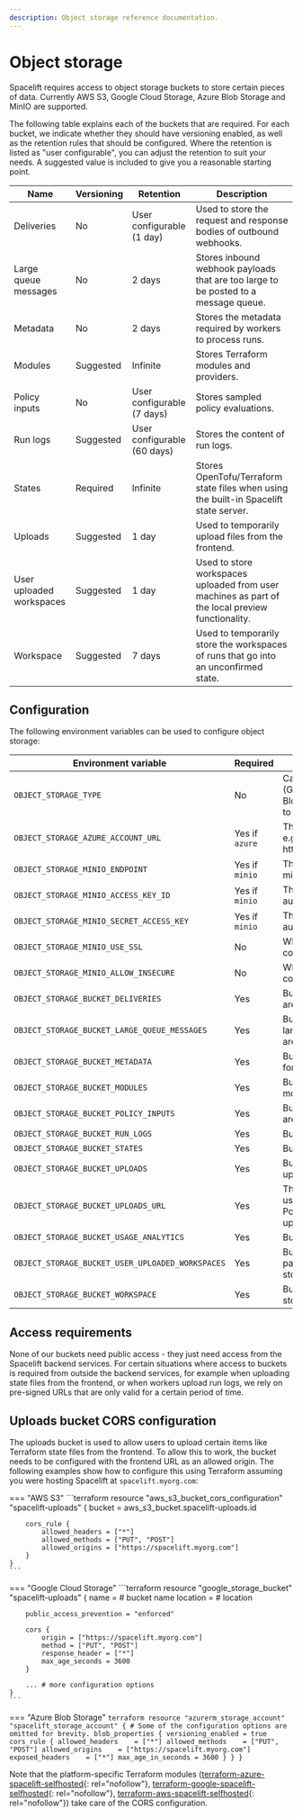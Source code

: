 ```yaml
---
description: Object storage reference documentation.
---
```


# Object storage

Spacelift requires access to object storage buckets to store certain pieces of data. Currently AWS S3, Google Cloud Storage, Azure Blob Storage and MinIO are supported.

The following table explains each of the buckets that are required. For each bucket, we indicate whether they should have versioning enabled, as well as the retention rules that should be configured. Where the retention is listed as "user configurable", you can adjust the retention to suit your needs. A suggested value is included to give you a reasonable starting point.

| Name                     | Versioning | Retention                   | Description                                                                                      |
| ------------------------ | ---------- | --------------------------- | ------------------------------------------------------------------------------------------------ |
| Deliveries               | No         | User configurable (1 day)   | Used to store the request and response bodies of outbound webhooks.                              |
| Large queue messages     | No         | 2 days                      | Stores inbound webhook payloads that are too large to be posted to a message queue.              |
| Metadata                 | No         | 2 days                      | Stores the metadata required by workers to process runs.                                         |
| Modules                  | Suggested  | Infinite                    | Stores Terraform modules and providers.                                                          |
| Policy inputs            | No         | User configurable (7 days)  | Stores sampled policy evaluations.                                                               |
| Run logs                 | Suggested  | User configurable (60 days) | Stores the content of run logs.                                                                  |
| States                   | Required   | Infinite                    | Stores OpenTofu/Terraform state files when using the built-in Spacelift state server.            |
| Uploads                  | Suggested  | 1 day                       | Used to temporarily upload files from the frontend.                                              |
| User uploaded workspaces | Suggested  | 1 day                       | Used to store workspaces uploaded from user machines as part of the local preview functionality. |
| Workspace                | Suggested  | 7 days                      | Used to temporarily store the workspaces of runs that go into an unconfirmed state.              |

## Configuration

The following environment variables can be used to configure object storage:

| Environment variable                             | Required       | Description                                                                                                                             |
| ------------------------------------------------ | -------------- | --------------------------------------------------------------------------------------------------------------------------------------- |
| `OBJECT_STORAGE_TYPE`                            | No             | Can be set to `aws` (AWS S3), `gcp` (Google Cloud Storage), `azure` (Azure Blob Storage), `minio` (MinIO). Defaults to `aws`.           |
| `OBJECT_STORAGE_AZURE_ACCOUNT_URL`               | Yes if `azure` | The URL of the Azure storage account e.g. https://{account}.blob.core.windows.net                                                       |
| `OBJECT_STORAGE_MINIO_ENDPOINT`                  | Yes if `minio` | The MinIO server endpoint URL (e.g., minio.example.com:9000).                                                                           |
| `OBJECT_STORAGE_MINIO_ACCESS_KEY_ID`             | Yes if `minio` | The access key ID for MinIO authentication.                                                                                             |
| `OBJECT_STORAGE_MINIO_SECRET_ACCESS_KEY`         | Yes if `minio` | The secret access key for MinIO authentication.                                                                                         |
| `OBJECT_STORAGE_MINIO_USE_SSL`                   | No             | Whether to use SSL/TLS for MinIO connections. Defaults to `false`.                                                                      |
| `OBJECT_STORAGE_MINIO_ALLOW_INSECURE`            | No             | Whether to allow insecure SSL connections to MinIO. Defaults to `false`.                                                                |
| `OBJECT_STORAGE_BUCKET_DELIVERIES`               | Yes            | Bucket where webhook delivery traces are stored.                                                                                        |
| `OBJECT_STORAGE_BUCKET_LARGE_QUEUE_MESSAGES`     | Yes            | Bucket where message payloads too large for storing on message queues are stored.                                                       |
| `OBJECT_STORAGE_BUCKET_METADATA`                 | Yes            | Bucket used to store metadata needed for workers to execute runs.                                                                       |
| `OBJECT_STORAGE_BUCKET_MODULES`                  | Yes            | Bucket where OpenTofu/Terraform module source is stored.                                                                                |
| `OBJECT_STORAGE_BUCKET_POLICY_INPUTS`            | Yes            | Bucket where policy evaluation samples are stored.                                                                                      |
| `OBJECT_STORAGE_BUCKET_RUN_LOGS`                 | Yes            | Bucket where run logs are stored.                                                                                                       |
| `OBJECT_STORAGE_BUCKET_STATES`                   | Yes            | Bucket used to store stack state files.                                                                                                 |
| `OBJECT_STORAGE_BUCKET_UPLOADS`                  | Yes            | Bucket used to temporarily store files uploaded from the frontend.                                                                      |
| `OBJECT_STORAGE_BUCKET_UPLOADS_URL`              | Yes            | The URL of the uploads bucket. This is used to generate a Content Security Policy (CSP) to allow the frontend to upload to this bucket. |
| `OBJECT_STORAGE_BUCKET_USAGE_ANALYTICS`          | Yes            | Bucket where usage data is stored.                                                                                                      |
| `OBJECT_STORAGE_BUCKET_USER_UPLOADED_WORKSPACES` | Yes            | Bucket where workspaces uploaded as part of local preview functionality are stored temporarily.                                         |
| `OBJECT_STORAGE_BUCKET_WORKSPACE`                | Yes            | Bucket where run workspaces are stored.                                                                                                 |

## Access requirements

None of our buckets need public access - they just need access from the Spacelift backend services. For certain situations where access to buckets is required from outside the backend services, for example when uploading state files from the frontend, or when workers upload run logs, we rely on pre-signed URLs that are only valid for a certain period of time.

## Uploads bucket CORS configuration

The uploads bucket is used to allow users to upload certain items like Terraform state files from the frontend. To allow this to work, the bucket needs to be configured with the frontend URL as an allowed origin. The following examples show how to configure this using Terraform assuming you were hosting Spacelift at `spacelift.myorg.com`:

=== "AWS S3"
    ```terraform
    resource "aws_s3_bucket_cors_configuration" "spacelift-uploads" {
        bucket = aws_s3_bucket.spacelift-uploads.id

        cors_rule {
            allowed_headers = ["*"]
            allowed_methods = ["PUT", "POST"]
            allowed_origins = ["https://spacelift.myorg.com"]
        }
    }
    ```

=== "Google Cloud Storage"
    ```terraform
    resource "google_storage_bucket" "spacelift-uploads" {
        name = # bucket name
        location = # location

        public_access_prevention = "enforced"

        cors {
            origin = ["https://spacelift.myorg.com"]
            method = ["PUT", "POST"]
            response_header = ["*"]
            max_age_seconds = 3600
        }

        ... # more configuration options
    }
    ```
=== "Azure Blob Storage"
    ```terraform
    resource "azurerm_storage_account" "spacelift_storage_account" {
      # Some of the configuration options are omitted for brevity.
      blob_properties {
        versioning_enabled = true
        cors_rule {
          allowed_headers    = ["*"]
          allowed_methods    = ["PUT", "POST"]
          allowed_origins    = ["https://spacelift.myorg.com"]
          exposed_headers    = ["*"]
          max_age_in_seconds = 3600
        }
      }
    }
    ```

Note that the platform-specific Terraform modules ([terraform-azure-spacelift-selfhosted](https://github.com/spacelift-io/terraform-azure-spacelift-selfhosted){: rel="nofollow"}, [terraform-google-spacelift-selfhosted](https://github.com/spacelift-io/terraform-google-spacelift-selfhosted){: rel="nofollow"}, [terraform-aws-spacelift-selfhosted](https://github.com/spacelift-io/terraform-aws-spacelift-selfhosted){: rel="nofollow"}) take care of the CORS configuration.
